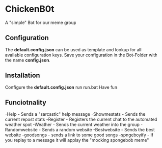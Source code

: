 # ChickenB0t
A "simple" Bot for our meme group

## Configuration
The **default.config.json** can be used as template and lookup for all available configuration keys.
Save your configuration in the Bot-Folder with the name **config.json**.

## Installation
Configure the **default.config.json**
run run.bat
Have fun

## Funciotnality
-Help - Sends a "sarcastic" help message
-Showmestats - Sends the current repost stats
-Register - Registers the current chat to the automated weather spot
-Weather - Sends the current weather into the group
-Randomwebsite - Sends a random website
-Bestwebsite - Sends the best website 
-goodsongs - sends a link to some good songs
-spngeboyify - If you replay to a message it will applay the "mocking spongebob meme"

